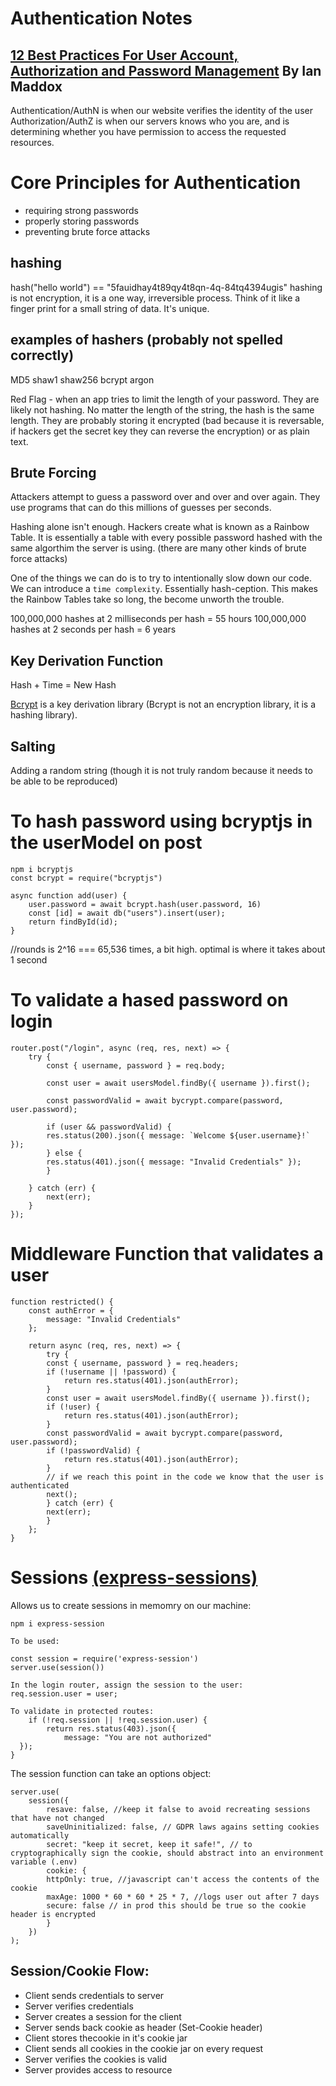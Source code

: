 # Authentication Notes

## [12 Best Practices For User Account, Authorization and Password Management](https://cloud.google.com/blog/products/gcp/12-best-practices-for-user-account) By Ian Maddox

Authentication/AuthN is when our website verifies the identity of the user
Authorization/AuthZ is when our servers knows who you are, and is determining whether you have permission to access the requested resources.

# Core Principles for Authentication

- requiring strong passwords
- properly storing passwords
- preventing brute force attacks

## hashing

hash("hello world") == "5fauidhay4t89qy4t8qn-4q-84tq4394ugis"
hashing is not encryption, it is a one way, irreversible process. Think of it like a finger print for a small string of data. It's unique.

## examples of hashers (probably not spelled correctly)

MD5
shaw1
shaw256
bcrypt
argon

Red Flag - when an app tries to limit the length of your password. They are likely not hashing. No matter the length of the string, the hash is the same length. They are probably storing it encrypted (bad because it is reversable, if hackers get the secret key they can reverse the encryption) or as plain text.

## Brute Forcing

Attackers attempt to guess a password over and over and over again. They use programs that can do this millions of guesses per seconds.

Hashing alone isn't enough. Hackers create what is known as a Rainbow Table. It is essentially a table with every possible password hashed with the same algorthim the server is using. (there are many other kinds of brute force attacks)

One of the things we can do is to try to intentionally slow down our code. We can introduce a `time complexity`. Essentially hash-ception. This makes the Rainbow Tables take so long, the become unworth the trouble.

100,000,000 hashes at 2 milliseconds per hash = 55 hours
100,000,000 hashes at 2 seconds per hash = 6 years

## Key Derivation Function

Hash + Time = New Hash

[Bcrypt](https://www.npmjs.com/package/bcryptjs) is a key derivation library (Bcrypt is not an encryption library, it is a hashing library).

## Salting

Adding a random string (though it is not truly random because it needs to be able to be reproduced)

# To hash password using bcryptjs in the userModel on post

    npm i bcryptjs
    const bcrypt = require("bcryptjs")

    async function add(user) {
        user.password = await bcrypt.hash(user.password, 16)
        const [id] = await db("users").insert(user);
        return findById(id);
    }

//rounds is 2^16 === 65,536 times, a bit high. optimal is where it takes about 1 second

# To validate a hased password on login

    router.post("/login", async (req, res, next) => {
        try {
            const { username, password } = req.body;

            const user = await usersModel.findBy({ username }).first();

            const passwordValid = await bycrypt.compare(password, user.password);

            if (user && passwordValid) {
            res.status(200).json({ message: `Welcome ${user.username}!` });
            } else {
            res.status(401).json({ message: "Invalid Credentials" });
            }

        } catch (err) {
            next(err);
        }
    });

# Middleware Function that validates a user

    function restricted() {
        const authError = {
            message: "Invalid Credentials"
        };

        return async (req, res, next) => {
            try {
            const { username, password } = req.headers;
            if (!username || !password) {
                return res.status(401).json(authError);
            }
            const user = await usersModel.findBy({ username }).first();
            if (!user) {
                return res.status(401).json(authError);
            }
            const passwordValid = await bycrypt.compare(password, user.password);
            if (!passwordValid) {
                return res.status(401).json(authError);
            }
            // if we reach this point in the code we know that the user is authenticated
            next();
            } catch (err) {
            next(err);
            }
        };
    }

# Sessions [(express-sessions)](https://github.com/expressjs/session#readme)

Allows us to create sessions in memomry on our machine:

    npm i express-session

    To be used:

    const session = require('express-session')
    server.use(session())

    In the login router, assign the session to the user:
    req.session.user = user;

    To validate in protected routes:
        if (!req.session || !req.session.user) {
            return res.status(403).json({
                message: "You are not authorized"
      });
    }

The session function can take an options object:

    server.use(
        session({
            resave: false, //keep it false to avoid recreating sessions that have not changed
            saveUninitialized: false, // GDPR laws agains setting cookies automatically
            secret: "keep it secret, keep it safe!", // to cryptographically sign the cookie, should abstract into an environment variable (.env)
            cookie: {
            httpOnly: true, //javascript can't access the contents of the cookie
            maxAge: 1000 * 60 * 60 * 25 * 7, //logs user out after 7 days
            secure: false // in prod this should be true so the cookie header is encrypted
            }
        })
    );

## Session/Cookie Flow:

- Client sends credentials to server
- Server verifies credentials
- Server creates a session for the client
- Server sends back cookie as header (Set-Cookie header)
- Client stores thecookie in it's cookie jar
- Client sends all cookies in the cookie jar on every request
- Server verifies the cookies is valid
- Server provides access to resource
